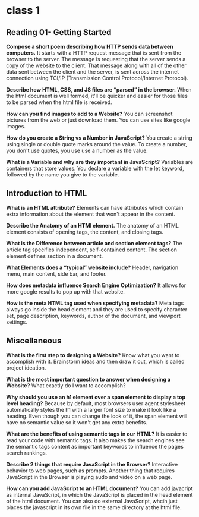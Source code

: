 # class 1

## Reading 01- Getting Started

**Compose a short poem describing how HTTP sends data between computers.**
It starts with a HTTP request message that is sent from the browser to the server. The message is requesting that the server sends a copy of the website to the client. That message along with all of the other data sent between the client and the server, is sent across the internet connection using TCI/IP (Transmission Control Protocol/Internet Protocol).

**Describe how HTML, CSS, and JS files are “parsed” in the browser.**
When the html document is well formed, it'll be quicker and easier for those files to be parsed when the html file is received.

**How can you find images to add to a Website?**
You can screenshot pictures from the web or just download them. You can use sites like google images.

**How do you create a String vs a Number in JavaScript?**
You create a string using single or double quote marks around the value. To create a number, you don't use quotes, you use use a number as the value.

**What is a Variable and why are they important in JavaScript?**
Variables are containers that store values. You declare a variable with the let keyword, followed by the name you give to the variable.

## Introduction to HTML

**What is an HTML attribute?**
Elements can have attributes which contain extra information about the element that won't appear in the content.

**Describe the Anatomy of an HTMl element.**
The anatomy of an HTML element consists of opening tags, the content, and closing tags.

**What is the Difference between article and section element tags?**
The article tag specifies independent, self-contained content. The section element defines section in a document.

**What Elements does a “typical” website include?**
Header, navigation menu, main content, side bar, and footer.

**How does metadata influence Search Engine Optimization?**
It allows for more google results to pop up with that website.

**How is the meta HTML tag used when specifying metadata?**
Meta tags always go inside the head element and they are used to specify character set, page description, keywords, author of the document, and viewport settings.

## Miscellaneous

**What is the first step to designing a Website?**
Know what you want to accomplish with it. Brainstorm ideas and then draw it out, which is called project ideation.

**What is the most important question to answer when designing a Website?**
What exactly do I want to accomplish?

**Why should you use an h1 element over a span element to display a top level heading?**
Because by default, most browsers user agent stylesheet automatically styles the h1 with a larger font size to make it look like a heading. Even though you can change the look of it, the span element will have no semantic value so it won't get any extra benefits.

**What are the benefits of using semantic tags in our HTML?**
It is easier to read your code with semantic tags. It also makes the search engines see the semantic tags content as important keywords to influence the pages search rankings.

**Describe 2 things that require JavaScript in the Browser?**
Interactive behavior to web pages, such as prompts. Another thing that requires JavaScript in the Browser is playing audo and video on a web page.

**How can you add JavaScript to an HTML document?**
You can add javacript as internal JavaScript, in which the JavaScript is placed in the head element of the html document. You can also do external JavaScript, whcih just places the javascript in its own file in the same directory at the html file.
